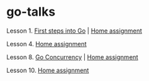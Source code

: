# go-talks

Lesson 1. [First steps into Go](https://talks.godoc.org/github.com/8tomat8/go-talks/First-steps-into-Go.slide) | [Home assignment](https://github.com/8tomat8/go-talks/blob/master/ha/Development-task-Library.txt)

Lesson 4. [Home assignment](https://github.com/8tomat8/go-talks/blob/master/ha/Development_task_Library-DB-and-dataraces.txt)

Lesson 8. [Go Concurrency](https://talks.godoc.org/github.com/8tomat8/go-talks/go-concurrency.slide) | [Home assignment](https://github.com/8tomat8/go-talks/blob/master/ha/contextDemo.go)

Lesson 10. [Home assignment](https://github.com/8tomat8/go-talks/blob/master/ha/Development-task-Traffic-manger.txt)
